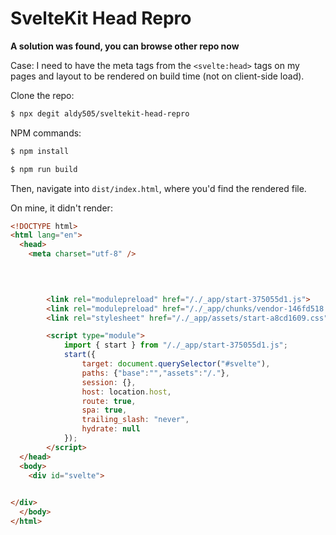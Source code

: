 # SvelteKit Head Repro

**A solution was found, you can browse other repo now**

Case: I need to have the meta tags from the `<svelte:head>` tags on my pages and layout to be rendered on build time (not on client-side load).

Clone the repo:
```bash
$ npx degit aldy505/sveltekit-head-repro
```

NPM commands:
```bash
$ npm install

$ npm run build
```

Then, navigate into `dist/index.html`, where you'd find the rendered file.

On mine, it didn't render:
```html
<!DOCTYPE html>
<html lang="en">
  <head>
    <meta charset="utf-8" />
    

		

		<link rel="modulepreload" href="/./_app/start-375055d1.js">
		<link rel="modulepreload" href="/./_app/chunks/vendor-146fd518.js">
		<link rel="stylesheet" href="/./_app/assets/start-a8cd1609.css">

		<script type="module">
			import { start } from "/./_app/start-375055d1.js";
			start({
				target: document.querySelector("#svelte"),
				paths: {"base":"","assets":"/."},
				session: {},
				host: location.host,
				route: true,
				spa: true,
				trailing_slash: "never",
				hydrate: null
			});
		</script>
  </head>
  <body>
    <div id="svelte">

	
</div>
  </body>
</html>
```
